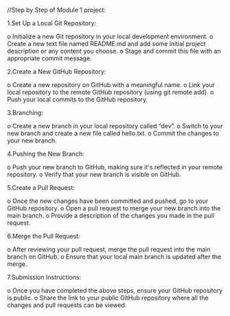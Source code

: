 //Step by Step of Module 1 project:


1.Set Up a Local Git Repository:

o Initialize a new Git repository in your local development environment.
o Create a new text file named README.md and add some initial project description or any content you choose.
o Stage and commit this file with an appropriate commit message.

2.Create a New GitHub Repository:

o Create a new repository on GitHub with a meaningful name.
o Link your local repository to the remote GitHub repository (using git remote add).
o Push your local commits to the GitHub repository.

3.Branching:

o Create a new branch in your local repository called “dev”. 
o Switch to your new branch and create a new file called  hello.txt.
o Commit the changes to your new branch.

4.Pushing the New Branch:

o Push your new branch to GitHub, making sure it's reflected in your remote repository.
o Verify that your new branch is visible on GitHub.

5.Create a Pull Request:

o Once the new changes have been committed and pushed, go to your GitHub repository.
o Open a pull request to merge your new branch into the main branch.
o Provide a description of the changes you made in the pull request.

6.Merge the Pull Request:

o After reviewing your pull request, merge the pull request into the main branch on GitHub.
o Ensure that your local main branch is updated after the merge.

7.Submission Instructions:

o Once you have completed the above steps, ensure your GitHub repository is public.
o Share the link to your public GitHub repository where all the changes and pull requests can be viewed.

